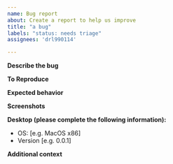 ```yaml
---
name: Bug report
about: Create a report to help us improve
title: "a bug"
labels: "status: needs triage"
assignees: 'drl990114'

---
```


**Describe the bug**
<!-- A clear and concise description of what the bug is. -->

**To Reproduce**
<!-- Steps to reproduce the behavior:
1. Go to '...'
2. Click on '....'
3. Scroll down to '....'
4. See error -->

**Expected behavior**
<!-- A clear and concise description of what you expected to happen. -->

**Screenshots**
<!-- If applicable, add screenshots to help explain your problem. -->

**Desktop (please complete the following information):**
<!-- this information is very important -->
 - OS: [e.g. MacOS x86]
 - Version [e.g. 0.0.1]

**Additional context**
<!-- Add any other context about the problem here. -->
